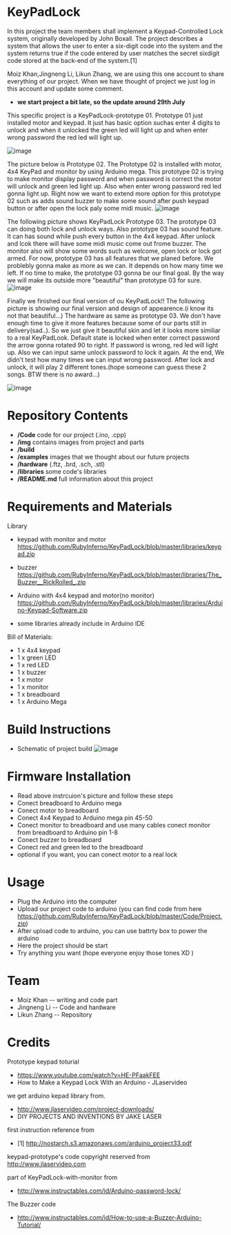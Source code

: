 # KeyPadLock

In this project the team members shall implement a Keypad-Controlled Lock system, originally developed by John Boxall. The project describes a system that allows the user to enter a six-digit code into the system and the system returns true if the code entered by user matches the secret sixdigit code stored at the back-end of the system.[1]

Moiz Khan,Jingneng Li, Likun Zhang, we are using this one account to share everything of our project. When we have thought of project we just log in this account and update some comment.

* **we start project a bit late, so the update around 29th July** 

This specific project is a KeyPadLock-prototype 01. Prototype 01 just installed motor and keypad. It just has basic option suchas enter 4 digits to unlock and when it unlocked the green led will light up and when enter wrong password the red led will light up. 

![image](https://github.com/RubyInferno/KeyPadLock/blob/master/Images/prototyper.jpg)

The picture below is Prototype 02. The Prototype 02 is installed with motor, 4x4 KeyPad and monitor by using Arduino mega. This prototype 02 is trying to make monitor display password and when password is correct the motor will unlock and green led light up. Also when enter wrong password red led gonna light up. Right now we want to extend more option for this prototype 02 such as adds sound buzzer to make some sound after push keypad button or after open the lock paly some midi music.
![image](https://github.com/RubyInferno/KeyPadLock/blob/master/Images/Prototype02.jpg)

The following picture shows KeyPadLock Prototype 03. The prototype 03 can doing both lock and unlock ways. Also prototype 03 has sound feature. It can has sound while push every button in the 4x4 keypad. After unlock and lcok there will have some midi music come out frome buzzer. The monitor also will show some words such as welcome, open lock or lock got armed. For now, prototype 03 has all features that we planed before. We problebly gonna make as more as we can. It depends on how many time we left. If no time to make, the prototype 03 gonna be our final goal. By the way we will make its outside more "beautiful" than prototype 03 for sure.
![image](https://github.com/RubyInferno/KeyPadLock/blob/master/Images/prototype03.jpg)

Finally we finished our final version of ou KeyPadLock!! The following picture is showing our final version and design of appearence.(i know its not that beautiful...) The hardware as same as prototype 03. We don't have enough time to give it more features because some of our parts still in delivery(sad..). So we just give it beautiful skin and let it looks more similiar to a real KeyPadLook. Default state is locked when enter correct password the arrow gonna rotated 90 to right. If password is wrong, red led will light up. Also we can input same unlock password to lock it again. At the end, We didn't test how many times we can input wrong password. After lock and unlock, it will play 2 different tones.(hope someone can guess these 2 songs. BTW there is no award...)

![image](https://github.com/RubyInferno/KeyPadLock/blob/master/Images/final-version.jpg)

# Repository Contents

* **/Code** code for our project (.ino, .cpp)
* **/img** contains images from project and parts
* **/build** 
* **/examples**  images that we thought about our future projects
* **/hardware** (.ftz, .brd, .sch, .stl)
* **/libraries** some code's libraries
* **/README.md** full information about this project

# Requirements and Materials

Library
* keypad with monitor and motor  
https://github.com/RubyInferno/KeyPadLock/blob/master/libraries/keypad.zip

* buzzer  
https://github.com/RubyInferno/KeyPadLock/blob/master/libraries/The_Buzzer__RickRolled_.zip  

* Arduino with 4x4 keypad and motor(no monitor)  
https://github.com/RubyInferno/KeyPadLock/blob/master/libraries/Arduino-Keypad-Software.zip
* some libraries already include in Arduino IDE

Bill of Materials:
* 1 x 4x4 keypad
* 1 x green LED
* 1 x red LED
* 1 x buzzer
* 1 x motor
* 1 x monitor
* 1 x breadboard
* 1 x Arduino Mega

# Build Instructions

* Schematic of project build
![image](https://github.com/RubyInferno/KeyPadLock/blob/master/Images/circuit.jpg)




# Firmware Installation
* Read above instrcuion's picture and follow these steps  
* Conect breadboard to Arduino mega
* Conect motor to breadboard
* Conect 4x4 Keypad to Arduino mega pin 45-50
* Conect monitor to breadboard and use many cables conect monitor from breadboard to Arduino pin 1-8
* Conect buzzer to breadboard
* Conect red and green led to the breadboard
* optional if you want, you can conect motor to a real lock

# Usage
* Plug the Arduino into the computer
* Upload our project code to arduino
(you can find code from here https://github.com/RubyInferno/KeyPadLock/blob/master/Code/Project.zip)
* After upload code to arduino, you can use battrty box to power the arduino
* Here the project should be start
* Try anything you want (hope everyone enjoy those tones XD )

# Team


* Moiz Khan -- writing and code part
* Jingneng Li -- Code and hardware 
* Likun Zhang -- Repository 

# Credits
  
  
Prototype keypad toturial
* https://www.youtube.com/watch?v=HE-PFaakFEE
* How to Make a Keypad Lock With an Arduino - JLaservideo   
  
we get arduino kepad library from.
* http://www.jlaservideo.com/project-downloads/
* DIY PROJECTS AND INVENTIONS BY JAKE LASER

first instruction reference from
* [1] http://nostarch.s3.amazonaws.com/arduino_project33.pdf

keypad-prototype's code copyright reserved from http://www.jlaservideo.com

part of KeyPadLock-with-monitor from
* http://www.instructables.com/id/Arduino-password-lock/

The Buzzer code
* http://www.instructables.com/id/How-to-use-a-Buzzer-Arduino-Tutorial/
